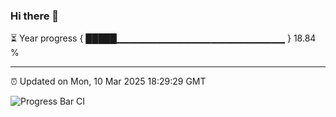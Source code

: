 ### Hi there 👋

⏳ Year progress { █████▁▁▁▁▁▁▁▁▁▁▁▁▁▁▁▁▁▁▁▁▁▁▁▁▁ } 18.84 %

---

⏰ Updated on Mon, 10 Mar 2025 18:29:29 GMT

![Progress Bar CI](https://github.com/ZhaoGui/ZhaoGui/workflows/Progress%20Bar%20CI/badge.svg)
